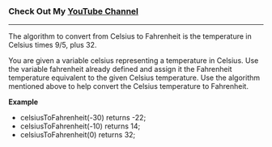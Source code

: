 ### Check Out My [YouTube Channel](https://www.YouTube.com/CodingTutorials360)

---

The algorithm to convert from Celsius to Fahrenheit is the temperature in Celsius times 9/5, plus 32.

You are given a variable celsius representing a temperature in Celsius. Use the variable fahrenheit already defined and assign it the Fahrenheit temperature equivalent to the given Celsius temperature. Use the algorithm mentioned above to help convert the Celsius temperature to Fahrenheit.

**Example**

- celsiusToFahrenheit(-30) returns -22;
- celsiusToFahrenheit(-10) returns 14;
- celsiusToFahrenheit(0) returns 32;
